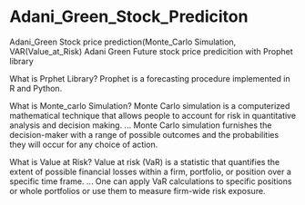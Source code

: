 # Adani_Green_Stock_Prediciton
Adani_Green Stock price prediction(Monte_Carlo Simulation, VAR(Value_at_Risk)
Adani Green Future stock price predicition with Prophet library

What is Prphet Library?
Prophet is a forecasting procedure implemented in R and Python.

What is Monte_carlo Simulation?
Monte Carlo simulation is a computerized mathematical technique that allows people to account for risk in quantitative analysis and decision making. ... Monte Carlo simulation furnishes the decision-maker with a range of possible outcomes and the probabilities they will occur for any choice of action.

What is Value at Risk?
Value at risk (VaR) is a statistic that quantifies the extent of possible financial losses within a firm, portfolio, or position over a specific time frame. ... One can apply VaR calculations to specific positions or whole portfolios or use them to measure firm-wide risk exposure.
